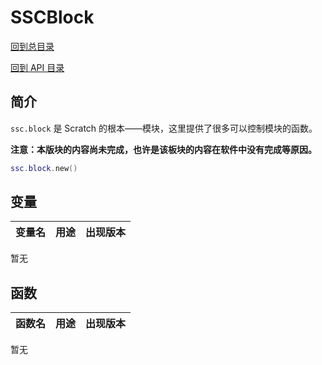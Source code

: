 # SSCBlock

[回到总目录](../index.md#目录)

[回到 API 目录](menu.md#api-目录)

## 简介

`ssc.block` 是 Scratch 的根本——模块，这里提供了很多可以控制模块的函数。

**注意：本版块的内容尚未完成，也许是该板块的内容在软件中没有完成等原因。**

```lua
ssc.block.new()
```

## 变量

变量名|用途|出现版本
-|-|-
暂无

## 函数

函数名|用途|出现版本
-|-|-
暂无